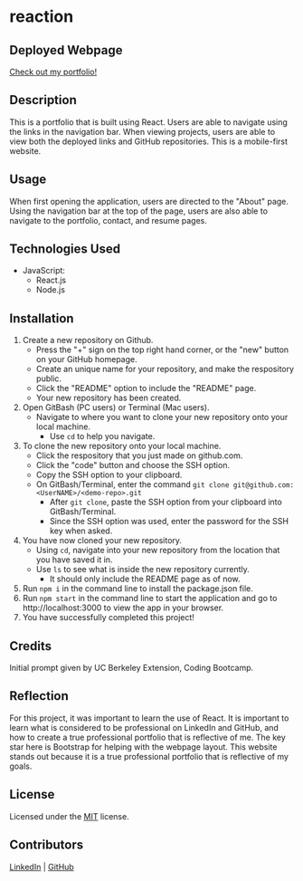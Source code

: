 # reaction

## Deployed Webpage

[Check out my portfolio!](https://snehitak20.github.io/reaction/)

## Description

This is a portfolio that is built using React. Users are able to navigate using the links in the navigation bar. When viewing projects, users are able to view both the deployed links and GitHub repositories. This is a mobile-first website.

## Usage

When first opening the application, users are directed to the "About" page. Using the navigation bar at the top of the page, users are also able to navigate to the portfolio, contact, and resume pages. 

## Technologies Used

* JavaScript: 
    * React.js
    * Node.js

## Installation

1. Create a new repository on Github. 
    - Press the "+" sign on the top right hand corner, or the "new" button on your GitHub homepage. 
    - Create an unique name for your repository, and make the respository public. 
    - Click the "README" option to include the "README" page. 
    - Your new repository has been created.
2. Open GitBash (PC users) or Terminal (Mac users).
    - Navigate to where you want to clone your new repository onto your local machine. 
        - Use `cd` to help you navigate. 
3. To clone the new repository onto your local machine. 
    - Click the respository that you just made on github.com.
    - Click the "code" button and choose the SSH option. 
    - Copy the SSH option to your clipboard. 
    - On GitBash/Terminal, enter the command `git clone git@github.com:<UserNAME>/<demo-repo>.git`
        - After `git clone`, paste the SSH option from your clipboard into GitBash/Terminal.
        - Since the SSH option was used, enter the password for the SSH key when asked. 
4. You have now cloned your new repository.
    - Using `cd`, navigate into your new repository from the location that you have saved it in. 
    - Use `ls` to see what is inside the new repository currently. 
        - It should only include the README page as of now.
5. Run `npm i` in the command line to install the package.json file.
6. Run `npm start` in the command line to start the application and go to http://localhost:3000 to view the app in your browser.
7. You have successfully completed this project!

## Credits

Initial prompt given by UC Berkeley Extension, Coding Bootcamp. 

## Reflection

For this project, it was important to learn the use of React. It is important to learn what is considered to be professional on LinkedIn and GitHub, and how to create a true professional portfolio that is reflective of me. The key star here is Bootstrap for helping with the webpage layout.  This website stands out because it is a true professional portfolio that is reflective of my goals. 

## License

Licensed under the [MIT](https://choosealicense.com/licenses/mit/#) license.

## Contributors 

[LinkedIn](https://www.linkedin.com/in/snehita-kolli-0abb23b1/) | [GitHub](https://github.com/snehitak20)
